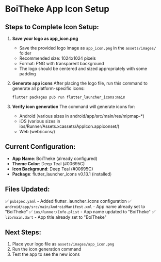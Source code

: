 # BoiTheke App Icon Setup

## Steps to Complete Icon Setup:

1. **Save your logo as app_icon.png**
   - Save the provided logo image as `app_icon.png` in the `assets/images/` folder
   - Recommended size: 1024x1024 pixels
   - Format: PNG with transparent background
   - The logo should be centered and sized appropriately with some padding

2. **Generate app icons**
   After placing the logo file, run this command to generate all platform-specific icons:
   ```bash
   flutter packages pub run flutter_launcher_icons:main
   ```

3. **Verify icon generation**
   The command will generate icons for:
   - Android (various sizes in android/app/src/main/res/mipmap-*)
   - iOS (various sizes in ios/Runner/Assets.xcassets/AppIcon.appiconset/)
   - Web (web/icons/)

## Current Configuration:

- **App Name**: BoiTheke (already configured)
- **Theme Color**: Deep Teal (#00695C)
- **Icon Background**: Deep Teal (#00695C)
- **Package**: flutter_launcher_icons v0.13.1 (installed)

## Files Updated:

✅ `pubspec.yaml` - Added flutter_launcher_icons configuration
✅ `android/app/src/main/AndroidManifest.xml` - App name already set to "BoiTheke"
✅ `ios/Runner/Info.plist` - App name updated to "BoiTheke"
✅ `lib/main.dart` - App title already set to "BoiTheke"

## Next Steps:

1. Place your logo file as `assets/images/app_icon.png`
2. Run the icon generation command
3. Test the app to see the new icons
